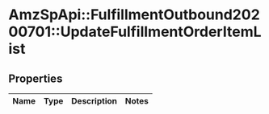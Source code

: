 # AmzSpApi::FulfillmentOutbound20200701::UpdateFulfillmentOrderItemList

## Properties
Name | Type | Description | Notes
------------ | ------------- | ------------- | -------------

